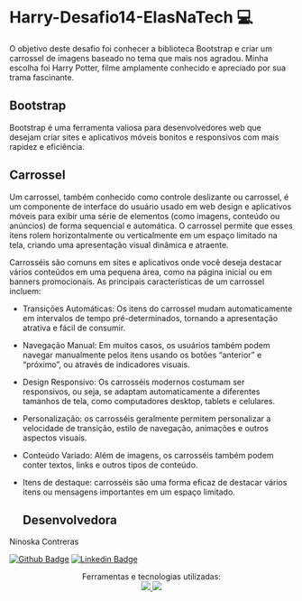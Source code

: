 # Harry-Desafio14-ElasNaTech 💻

O objetivo deste desafio foi conhecer a biblioteca Bootstrap e criar um carrossel de imagens baseado no tema que mais nos agradou. Minha escolha foi Harry Potter, filme amplamente conhecido e apreciado por sua trama fascinante.

## Bootstrap
Bootstrap é uma ferramenta valiosa para desenvolvedores web que desejam criar sites e aplicativos móveis bonitos e responsivos com mais rapidez e eficiência.


## Carrossel
Um carrossel, também conhecido como controle deslizante ou carrossel, é um componente de interface do usuário usado em web design e aplicativos móveis para exibir uma série de elementos (como imagens, conteúdo ou anúncios) de forma sequencial e automática. O carrossel permite que esses itens rolem horizontalmente ou verticalmente em um espaço limitado na tela, criando uma apresentação visual dinâmica e atraente.

Carrosséis são comuns em sites e aplicativos onde você deseja destacar vários conteúdos em uma pequena área, como na página inicial ou em banners promocionais. As principais características de um carrossel incluem:

- Transições Automáticas: Os itens do carrossel mudam automaticamente em intervalos de tempo pré-determinados, tornando a apresentação atrativa e fácil de consumir.

- Navegação Manual: Em muitos casos, os usuários também podem navegar manualmente pelos itens usando os botões “anterior” e “próximo”, ou através de indicadores visuais.

- Design Responsivo: Os carrosséis modernos costumam ser responsivos, ou seja, se adaptam automaticamente a diferentes tamanhos de tela, como computadores desktop, tablets e celulares.

- Personalização: os carrosséis geralmente permitem personalizar a velocidade de transição, estilo de navegação, animações e outros aspectos visuais.

- Conteúdo Variado: Além de imagens, os carrosséis também podem conter textos, links e outros tipos de conteúdo.

- Itens de destaque: carrosséis são uma forma eficaz de destacar vários itens ou mensagens importantes em um espaço limitado.

   ## Desenvolvedora

Ninoska Contreras

[![Github Badge](https://img.shields.io/badge/-Github-000?style=flat-square&logo=Github&logoColor=white&link)](https://github.com/NiEl0503) [![Linkedin Badge](https://img.shields.io/badge/-LinkedIn-blue?style=flat-square&logo=Linkedin&logoColor=white&link)](https://www.linkedin.com/in/ninoska-contreras-86b075129)

<div align="center">
  Ferramentas e tecnologias utilizadas: <br>

  <a href="https://developer.mozilla.org/en-US/docs/Learn/Getting_started_with_the_web/HTML_basics">
  <img src="https://skillicons.dev/icons?i=html"/>
  <a href="https://developer.mozilla.org/en-US/docs/Web/CSS">
  <img src="https://skillicons.dev/icons?i=css"/>
  </div>

